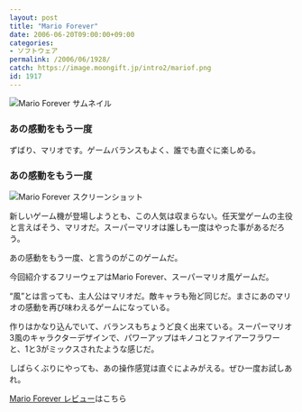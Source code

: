 ```yaml
---
layout: post
title: "Mario Forever"
date: 2006-06-20T09:00:00+09:00
categories:
- ソフトウェア
permalink: /2006/06/1928/
catch: https://image.moongift.jp/intro2/mariof.png
id: 1917
---
```

 ![Mario Forever サムネイル](https://image.moongift.jp/intro2/mariof.t.png "Mario Forever サムネイル")
  

### あの感動をもう一度
  
ずばり、マリオです。ゲームバランスもよく、誰でも直ぐに楽しめる。  
<!--more-->  

### あの感動をもう一度
  

![Mario Forever スクリーンショット](https://image.moongift.jp/intro2/mariof.png "Mario Forever スクリーンショット")

  

新しいゲーム機が登場しようとも、この人気は収まらない。任天堂ゲームの主役と言えばそう、マリオだ。スーパーマリオは誰しも一度はやった事があるだろう。

  

あの感動をもう一度、と言うのがこのゲームだ。

  

今回紹介するフリーウェアはMario Forever、スーパーマリオ風ゲームだ。

  

“風”とは言っても、主人公はマリオだ。敵キャラも殆ど同じだ。まさにあのマリオの感動を再び味わえるゲームになっている。

  

作りはかなり込んでいて、バランスもちょうど良く出来ている。スーパーマリオ3風のキャラクターデザインで、パワーアップはキノコとファイアーフラワーと、1と3がミックスされたような感じだ。

  

しばらくぶりにやっても、あの操作感覚は直ぐによみがえる。ぜひ一度お試しあれ。

  

[Mario Forever レビュー](http://oss.moongift.jp/review/i-1932.html)はこちら


